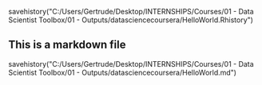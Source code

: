 savehistory("C:/Users/Gertrude/Desktop/INTERNSHIPS/Courses/01 - Data Scientist Toolbox/01 - Outputs/datasciencecoursera/HelloWorld.Rhistory")
## This is a markdown file
savehistory("C:/Users/Gertrude/Desktop/INTERNSHIPS/Courses/01 - Data Scientist Toolbox/01 - Outputs/datasciencecoursera/HelloWorld.md")
